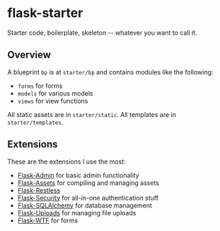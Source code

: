 # flask-starter

Starter code, boilerplate, skeleton -- whatever you want to call it.

## Overview
A blueprint `bp` is at `starter/bp` and contains modules like the following:

- `forms` for forms
- `models` for various models
- `views` for view functions

All static assets are in `starter/static`. All templates are in `starter/templates`.

## Extensions
These are the extensions I use the most:

- [Flask-Admin](http://flask-admin.readthedocs.org/en/latest/) for basic admin functionality
- [Flask-Assets](http://elsdoerfer.name/docs/flask-assets/) for compiling and managing assets
- [Flask-Restless](http://flask-restless.readthedocs.org/)
- [Flask-Security](http://pythonhosted.org/Flask-Security/) for all-in-one authentication stuff
- [Flask-SQLAlchemy](http://pythonhosted.org/Flask-SQLAlchemy/) for database management
- [Flask-Uploads](http://pythonhosted.org/Flask-Uploads/) for managing file uploads
- [Flask-WTF](http://pythonhosted.org/Flask-WTF/) for forms
